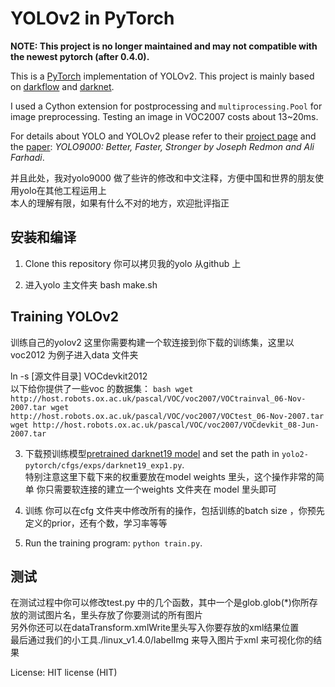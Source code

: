 # YOLOv2 in PyTorch
**NOTE: This project is no longer maintained and may not compatible with the newest pytorch (after 0.4.0).**

This is a [PyTorch](https://github.com/pytorch/pytorch)
implementation of YOLOv2.
This project is mainly based on [darkflow](https://github.com/thtrieu/darkflow)
and [darknet](https://github.com/pjreddie/darknet).

I used a Cython extension for postprocessing and 
`multiprocessing.Pool` for image preprocessing.
Testing an image in VOC2007 costs about 13~20ms.

For details about YOLO and YOLOv2 please refer to their [project page](https://pjreddie.com/darknet/yolo/) 
and the [paper](https://arxiv.org/abs/1612.08242):
*YOLO9000: Better, Faster, Stronger by Joseph Redmon and Ali Farhadi*.

并且此处，我对yolo9000 做了些许的修改和中文注释，方便中国和世界的朋友使用yolo在其他工程运用上  
本人的理解有限，如果有什么不对的地方，欢迎批评指正  



## 安装和编译
1. Clone this repository
    你可以拷贝我的yolo 从github 上  

2. 进入yolo 主文件夹 bash make.sh  

## Training YOLOv2
训练自己的yolov2
这里你需要构建一个软连接到你下载的训练集，这里以voc2012 为例子进入data 文件夹  

ln -s [源文件目录] VOCdevkit2012  
以下给你提供了一些voc 的数据集：
    ```bash
    wget http://host.robots.ox.ac.uk/pascal/VOC/voc2007/VOCtrainval_06-Nov-2007.tar
    wget http://host.robots.ox.ac.uk/pascal/VOC/voc2007/VOCtest_06-Nov-2007.tar
    wget http://host.robots.ox.ac.uk/pascal/VOC/voc2007/VOCdevkit_08-Jun-2007.tar
    ```
    
3. 下载预训练模型[pretrained darknet19 model](https://drive.google.com/file/d/0B4pXCfnYmG1WRG52enNpcV80aDg/view?usp=sharing)
and set the path in `yolo2-pytorch/cfgs/exps/darknet19_exp1.py`.  
    特别注意这里下载下来的权重要放在model weights 里头，这个操作非常的简单 你只需要软连接的建立一个weights 文件夹在 model 里头即可  

4. 训练
    你可以在cfg 文件夹中修改所有的操作，包括训练的batch size ，你预先定义的prior，还有个数，学习率等等  


6. Run the training program: `python train.py`.


## 测试
在测试过程中你可以修改test.py 中的几个函数，其中一个是glob.glob(*)你所存放的测试图片名，里头存放了你要测试的所有图片  
另外你还可以在dataTransform.xmlWrite里头写入你要存放的xml结果位置  
最后通过我们的小工具./linux_v1.4.0/labelImg 来导入图片于xml 来可视化你的结果  



License: HIT license (HIT)
